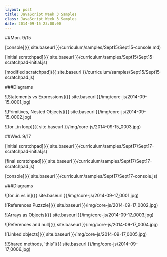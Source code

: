 ```yaml
---
layout: post
title: JavaScript Week 3 Samples
class: JavaScript Week 3 Samples
date: 2014-09-15 23:00:00
---
```


##Mon. 9/15

[console]({{ site.baseurl }}/curriculum/samples/Sept15/Sept15-console.md)

[initial scratchpad]({{ site.baseurl }}/curriculum/samples/Sept15/Sept15-scratchpad-initial.js)

[modified scratchpad]({{ site.baseurl }}/curriculum/samples/Sept15/Sept15-scratchpad.js)

###Diagrams

![Statements vs Expressions]({{ site.baseurl }}/img/core-js/2014-09-15_0001.jpg)

![Primitives, Nested Objects]({{ site.baseurl }}/img/core-js/2014-09-15_0002.jpg)

![for...in loop]({{ site.baseurl }}/img/core-js/2014-09-15_0003.jpg)


##Wed. 9/17

[initial scratchpad]({{ site.baseurl }}/curriculum/samples/Sept17/Sept17-scratchpad-initial.js)

[final scratchpad]({{ site.baseurl }}/curriculum/samples/Sept17/Sept17-scratchpad.js)

[console]({{ site.baseurl }}/curriculum/samples/Sept17/Sept17-console.js)

###Diagrams

![for..in  vs in]({{ site.baseurl }}/img/core-js/2014-09-17_0001.jpg)

![References Puzzzle]({{ site.baseurl }}/img/core-js/2014-09-17_0002.jpg)

![Arrays as Objects]({{ site.baseurl }}/img/core-js/2014-09-17_0003.jpg)

![References and null]({{ site.baseurl }}/img/core-js/2014-09-17_0004.jpg)

![Linked objects]({{ site.baseurl }}/img/core-js/2014-09-17_0005.jpg)

![Shared methods, 'this']({{ site.baseurl }}/img/core-js/2014-09-17_0006.jpg)
